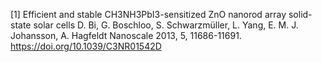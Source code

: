 
[1] Efficient and stable CH3NH3PbI3-sensitized ZnO nanorod array solid-state solar cells
D. Bi, G. Boschloo, S. Schwarzmüller, L. Yang, E. M. J. Johansson, A. Hagfeldt
Nanoscale 2013, 5, 11686-11691.
https://doi.org/10.1039/C3NR01542D



